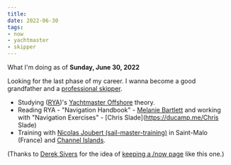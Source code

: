 ```yaml
---
title: 
date: 2022-06-30
tags:
- now
- yachtmaster
- skipper
---
```


What I'm doing as of **Sunday, June 30, 2022**

Looking for the last phase of my career. I wanna become a good grandfather and a [professional skipper](https://ducamp.me/Sea_captain#Skipper).

- Studying ([RYA](https://ducamp.me/RYA))'s [Yachtmaster Offshore](https://ducamp.me/Yachtmaster) theory.
- Reading RYA - "Navigation Handbook" - [Melanie Bartlett](https://ducamp.me/Melanie_Bartlett) and working with "Navigation Exercises" - [Chris Slade](https://ducamp.me/Chris Slade)
- Training with [Nicolas Joubert (sail-master-training)](https://sail-master-training.com) in Saint-Malo (France) and [Channel Islands](https://ducamp.me/Channel_Islands).

(Thanks to [Derek Sivers](https://sive.rs/) for the idea of [keeping a /now page](https://nownownow.com/about) like this one.)
